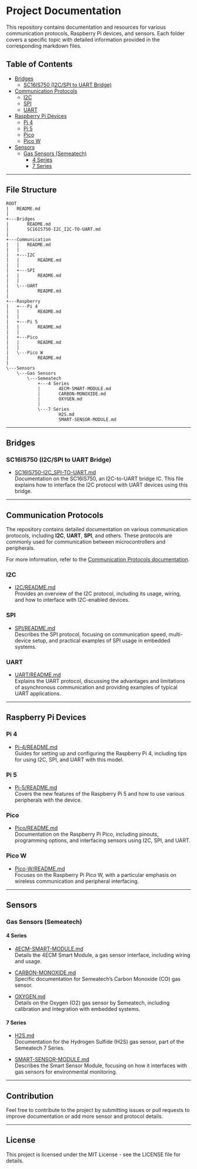 # Project Documentation

This repository contains documentation and resources for various communication protocols, Raspberry Pi devices, and sensors. Each folder covers a specific topic with detailed information provided in the corresponding markdown files.

## Table of Contents

- [Bridges](#bridges)
  - [SC16IS750 (I2C/SPI to UART Bridge)](#sc16is750-i2cspi-to-uart-bridge)
- [Communication Protocols](#communication-protocols)
  - [I2C](#i2c)
  - [SPI](#spi)
  - [UART](#uart)
- [Raspberry Pi Devices](#raspberry-pi-devices)
  - [Pi 4](#pi-4)
  - [Pi 5](#pi-5)
  - [Pico](#pico)
  - [Pico W](#pico-w)
- [Sensors](#sensors)
  - [Gas Sensors (Semeatech)](#gas-sensors-semeatech)
    - [4 Series](#4-series)
    - [7 Series](#7-series)

---

## File Structure

```
ROOT
|   README.md
|   
+---Bridges
|       README.md
|       SC16IS750-I2C_I2C-TO-UART.md
|       
+---Communication
|   |   README.md
|   |   
|   +---I2C
|   |       README.md
|   |       
|   +---SPI
|   |       README.md
|   |       
|   \---UART
|           README.md
|           
+---Raspberry
|   +---Pi 4
|   |       README.md
|   |       
|   +---Pi 5
|   |       README.md
|   |       
|   +---Pico
|   |       README.md
|   |       
|   \---Pico W
|           README.md
|           
\---Sensors
    \---Gas Sensors
        \---Semeatech
            +---4 Series
            |       4ECM-SMART-MODULE.md
            |       CARBON-MONOXIDE.md
            |       OXYGEN.md
            |       
            \---7 Series
                    H2S.md
                    SMART-SENSOR-MODULE.md
```

---

## Bridges

### SC16IS750 (I2C/SPI to UART Bridge)
- [SC16IS750-I2C_SPI-TO-UART.md](Bridges/SC16IS750-I2C_SPI-TO-UART.md)  
  Documentation on the SC16IS750, an I2C-to-UART bridge IC. This file explains how to interface the I2C protocol with UART devices using this bridge.

---

## Communication Protocols

The repository contains detailed documentation on various communication protocols, including **I2C**, **UART**, **SPI**, and others. These protocols are commonly used for communication between microcontrollers and peripherals.

For more information, refer to the [Communication Protocols documentation](Communication/README.md).

### I2C
- [I2C/README.md](Communication/I2C/README.md)  
  Provides an overview of the I2C protocol, including its usage, wiring, and how to interface with I2C-enabled devices.

### SPI
- [SPI/README.md](Communication/SPI/README.md)  
  Describes the SPI protocol, focusing on communication speed, multi-device setup, and practical examples of SPI usage in embedded systems.

### UART
- [UART/README.md](Communication/UART/README.md)  
  Explains the UART protocol, discussing the advantages and limitations of asynchronous communication and providing examples of typical UART applications.

---

## Raspberry Pi Devices

### Pi 4
- [Pi-4/README.md](Raspberry/Pi-4/README.md)  
  Guides for setting up and configuring the Raspberry Pi 4, including tips for using I2C, SPI, and UART with this model.

### Pi 5
- [Pi-5/README.md](Raspberry/Pi-5/README.md)  
  Covers the new features of the Raspberry Pi 5 and how to use various peripherals with the device.

### Pico
- [Pico/README.md](Raspberry/Pico/README.md)  
  Documentation on the Raspberry Pi Pico, including pinouts, programming options, and interfacing sensors using I2C, SPI, and UART.

### Pico W
- [Pico-W/README.md](Raspberry/Pico-W/README.md)  
  Focuses on the Raspberry Pi Pico W, with a particular emphasis on wireless communication and peripheral interfacing.

---

## Sensors

### Gas Sensors (Semeatech)

#### 4 Series
- [4ECM-SMART-MODULE.md](Sensors/Gas-Sensors/Semeatech/4-Series/4ECM-SMART-MODULE.md)  
  Details the 4ECM Smart Module, a gas sensor interface, including wiring and usage.

- [CARBON-MONOXIDE.md](Sensors/Gas-Sensors/Semeatech/4-Series/CARBON-MONOXIDE.md)  
  Specific documentation for Semeatech’s Carbon Monoxide (CO) gas sensor.

- [OXYGEN.md](Sensors/Gas-Sensors/Semeatech/4-Series/OXYGEN.md)  
  Details on the Oxygen (O2) gas sensor by Semeatech, including calibration and integration with embedded systems.

#### 7 Series
- [H2S.md](Sensors/Gas-Sensors/Semeatech/7-Series/H2S.md)  
  Documentation for the Hydrogen Sulfide (H2S) gas sensor, part of the Semeatech 7 Series.

- [SMART-SENSOR-MODULE.md](Sensors/Gas-Sensors/Semeatech/7-Series/SMART-SENSOR-MODULE.md)  
  Describes the Smart Sensor Module, focusing on how it interfaces with gas sensors for environmental monitoring.

---

## Contribution
Feel free to contribute to the project by submitting issues or pull requests to improve documentation or add more sensor and protocol details.

---

## License
This project is licensed under the MIT License - see the LICENSE file for details.

